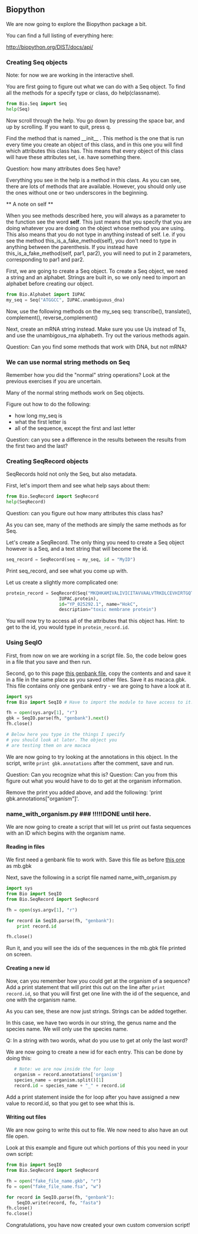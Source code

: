 ## Biopython ##

We are now going to explore the Biopython package a bit.

You can find a full listing of everything here:

http://biopython.org/DIST/docs/api/


### Creating Seq objects ###


Note: for now we are working in the interactive shell.

You are first going to figure out what we can do with a Seq object. To find all the methods for a specify type or class, do help(classname).

```python
from Bio.Seq import Seq
help(Seq)
```

Now scroll through the help. You go down by pressing the space bar, and up by scrolling. If you want to quit, press q. 

Find the method that is named \_\_init\_\_ . This method is the one that is run every time you create an object of this class, and in this one you will find which attributes this class has. This means that every object of this class will have these attributes set, i.e. have something there. 

Question: how many attributes does Seq have?

Everything you see in the help is a method in this class. As you can see, there are lots of methods that are available. However, you should only use the ones without one or two underscores in the beginning.  

** A note on self **

When you see methods described here, you will always as a parameter to the function see the word **self**. This just means that you specify that you are doing whatever you are doing on the object whose method you are using. This also means that you do not type in anything instead of self. I.e. if you see the method this_is_a_fake_method(self), you don't need to type in anything between the parenthesis. If you instead have this_is_a_fake_method(self, par1, par2), you will need to put in 2 parameters, corresponding to par1 and par2.

First, we are going to create a Seq object. To create a Seq object, we need a string and an alphabet. Strings are built in, so we only need to import an alphabet before creating our object.

```python
from Bio.Alphabet import IUPAC
my_seq = Seq("ATGGCC", IUPAC.unambiguous_dna)
```
Now, use the following methods on the my_seq seq: transcribe(), translate(), complement(), reverse_complement()

Next, create an mRNA string instead. Make sure you use Us instead of Ts, and use the unambigous_rna alphabeth. Try out the various methods again. 

Question: Can you find some methods that work with DNA, but not mRNA?

### We can use normal string methods on Seq ###

Remember how you did the "normal" string operations? Look at the previous exercises if you are uncertain.

Many of the normal string methods work on Seq objects.

Figure out how to do the following:

- how long my_seq is
- what the first letter is
- all of the sequence, except the first and last letter

Question: can you see a difference in the results between the results from the first two and the last?


### Creating SeqRecord objects ###

SeqRecords hold not only the Seq, but also metadata. 

First, let's import them and see what help says about them:

```python
from Bio.SeqRecord import SeqRecord
help(SeqRecord)

```
Question: can you figure out how many attributes this class has?

As you can see, many of the methods are simply the same methods as for Seq.

Let's create a SeqRecord. The only thing you need to create a Seq object however is a Seq, and a text string that will become the id.

```python
seq_record = SeqRecord(seq = my_seq, id = "MyID")
```

Print seq_record, and see what you come up with.

Let us create a slightly more complicated one:

```python
protein_record = SeqRecord(Seq("MKQHKAMIVALIVICITAVVAALVTRKDLCEVHIRTGQTEVAVF",
                    IUPAC.protein),
                    id="YP_025292.1", name="HokC",
                    description="toxic membrane protein")
```

You will now try to access all of the attributes that this object has. Hint: to get to the id, you would type in `protein_record.id`.


### Using SeqIO ###

First, from now on we are working in a script file. So, the code below goes in a file that you save and then run.

Second, go to this page [this genbank file](macaca.gbk), copy the contents and  and save it in a file in the same place as you saved other files. Save it as macaca.gbk. This file contains only one genbank entry - we are going to have a look at it.

```python
import sys
from Bio import SeqIO # Have to import the module to have access to it.

fh = open(sys.argv[1], "r")
gbk = SeqIO.parse(fh, "genbank").next()
fh.close()

# Below here you type in the things I specify 
# you should look at later. The object you
# are testing them on are macaca

```

We are now going to try looking at the annotations in this object. In the script, write `print gbk.annotations` after the comment, save and run.

Question: Can you recognize what this is?
Question: Can you from this figure out what you would have to do to get at the organism information.

Remove the print you added above, and add the following: 'print gbk.annotations["organism"]'.


### name_with_organism.py ### !!!!!DONE until here.

We are now going to create a script that will let us print out fasta sequences with an ID which begins with the organism name.

#### Reading in files ####

We first need a genbank file to work with. Save this file as before [this one](mb.gbk) as mb.gbk

Next, save the following in a script file named name_with_organism.py

```python
import sys
from Bio import SeqIO
from Bio.SeqRecord import SeqRecord

fh = open(sys.argv[1], "r")

for record in SeqIO.parse(fh, "genbank"):
    print record.id

fh.close()
```

Run it, and you will see the ids of the sequences in the mb.gbk file printed on screen.

#### Creating a new id ####

Now, can you remember how you could get at the organism of a sequence? Add a print statement that will print this out
 on the line after `print record.id`, so that you will first get one line with the id of the sequence, and one with the organism name.

As you can see, these are now just strings. Strings can be added together. 

In this case, we have two words in our string, the genus name and the species name. We will only use the species name.

Q: In a string with two words, what do you use to get at only the last word?

We are now going to create a new id for each entry. This can be done by doing this:

```python
   # Note: we are now inside the for loop
   organism = record.annotations['organism']
   species_name = organism.split()[1]
   record.id = species_name + "_" + record.id
```

Add a print statement inside the for loop after you have assigned a new value to record.id, so that you get to see what this is.


#### Writing out files ####

We are now going to write this out to file. We now need to also have an out file open. 

Look at this example and figure out which portions of this you need in your own script:

```python
from Bio import SeqIO
from Bio.SeqRecord import SeqRecord

fh = open("fake_file_name.gkb", "r")
fo = open("fake_file_name.fsa", "w")

for record in SeqIO.parse(fh, "genbank"):
    SeqIO.write(record, fo, "fasta")
fh.close()
fo.close()

```

Congratulations, you have now created your own custom conversion script!
